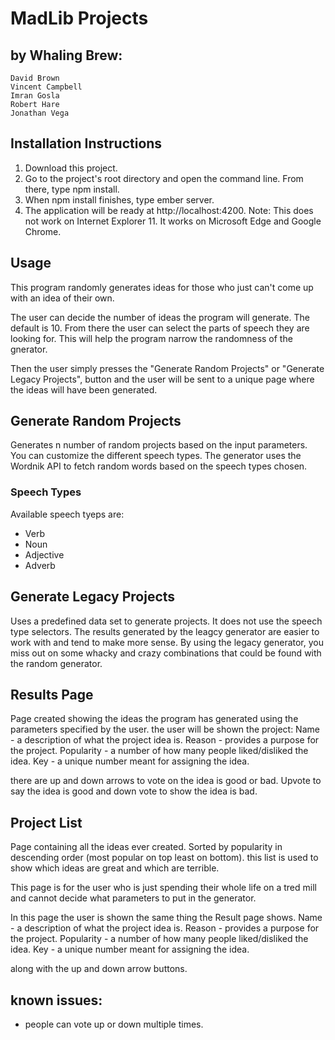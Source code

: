 # MadLib Projects

## by Whaling Brew:
	David Brown
	Vincent Campbell
	Imran Gosla
	Robert Hare
	Jonathan Vega

## Installation Instructions
1. Download this project.
2. Go to the project's root directory and open the command line. From there, type npm install.
3. When npm install finishes, type ember server.
4. The application will be ready at http://localhost:4200.
Note: This does not work on Internet Explorer 11. It works on Microsoft Edge and Google Chrome.

## Usage
This program randomly generates ideas for those who just can't come up with an idea of their own.

The user can decide the number of ideas the program will generate. The default is 10.
From there the user can select the parts of speech they are looking for.
This will help the program narrow the randomness of the gnerator.

Then the user simply presses the "Generate Random Projects" or "Generate Legacy Projects", button 
and the user will be sent to a unique page where the ideas will have been generated.

## Generate Random Projects
Generates n number of random projects based on the input parameters. You can customize the different
speech types. The generator uses the Wordnik API to fetch random words based on the speech types chosen.

### Speech Types
Available speech tyeps are:
* Verb
* Noun
* Adjective
* Adverb

## Generate Legacy Projects
Uses a predefined data set to generate projects. It does not use the speech type selectors. The results
generated by the leagcy generator are easier to work with and tend to make more sense. By using the legacy
generator, you miss out on some whacky and crazy combinations that could be found with the random generator.



## Results Page 
Page created showing the ideas the program has generated using the parameters specified by the user.
the user will be shown the project:
	Name		-	a description of what the project idea is.
	Reason		-	provides a purpose for the project.
	Popularity	-	a number of how many people liked/disliked the idea.
	Key			-	a unique number meant for assigning the idea.
	
there are up and down arrows to vote on the idea is good or bad. Upvote to say the idea is good and down
vote to show the idea is bad.



## Project List 
Page containing all the ideas ever created.
Sorted by popularity in descending order (most popular on top least on bottom).
this list is used to show which ideas are great and which are terrible.

This page is for the user who is just spending their whole life on a tred mill and 
cannot decide what parameters to put in the generator. 

In this page the user is shown the same thing the Result page shows. 
	Name		-	a description of what the project idea is.
	Reason		-	provides a purpose for the project.
	Popularity	-	a number of how many people liked/disliked the idea.
	Key			-	a unique number meant for assigning the idea.
	
along with the up and down arrow buttons. 


## known issues:
* people can vote up or down multiple times.
